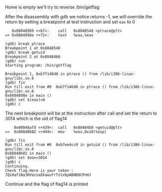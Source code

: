 Home is empty we'll try to reverse /bin/getflag

After the disassembly with gdb we notice <ptrace> returns -1, we will override the return by
setting a breakpoint at test instruction and set `eax` to 0



```
   0x08048989 <+67>:    call   0x8048540 <ptrace@plt>
=> 0x0804898e <+72>:    test   %eax,%eax 
```

```
(gdb) break ptrace
Breakpoint 1 at 0x8048540
(gdb) break getuid
Breakpoint 2 at 0x80484b0
(gdb) run
Starting program: /bin/getflag

Breakpoint 1, 0xb7f146d0 in ptrace () from /lib/i386-linux-gnu/libc.so.6
(gdb) fin
Run till exit from #0  0xb7f146d0 in ptrace () from /lib/i386-linux-gnu/libc.so.6
0x0804898e in main ()
(gdb) set $(eax)=0
(gdb) c
```

The next breakpoint will be at the instruction after <getuid> call and set the return to 3014
which is the uid of flag14

```
    0x08048afd <+439>:	call   0x80484b0 <getuid@plt>
=>  0x08048b02 <+444>:	mov    %eax,0x18(%esp)
```

```
(gdb) fin
Run till exit from #0  0xb7ee4cc0 in getuid () from /lib/i386-linux-gnu/libc.so.6
0x08048b02 in main ()
(gdb) set $eax=3014
(gdb) c
Continuing.
Check flag.Here is your token : 7QiHafiNa3HVozsaXkawuYrTstxbpABHD8CPnHJ
```
Continue and the flag of flag14 is printed
